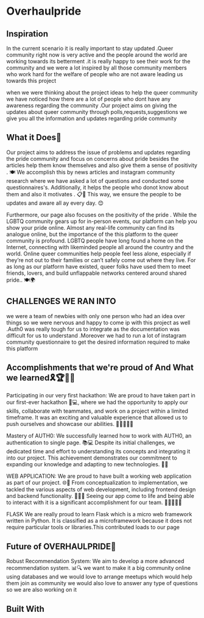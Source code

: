 # Overhaulpride

## Inspiration
In the current scenario it is really important to stay updated .Queer community right now is very active and the people around the world are working towards its betterment .it is really happy to see their work for the community and we were a lot inspired by all those community members who work hard for the welfare of people who are not aware leading  us towards this project

when we were thinking about the project ideas to help the queer community we have noticed how there are a lot of people who dont have any awareness regarding the community .Our project aims on giving the updates about queer community through polls,requests,suggestions we give you all the information and updates regarding pride community

## What it Does🏫
Our project aims to address the issue of problems and updates regarding the pride community and focus on concerns about pride besides the articles help them know themselves and also give them a sense of positivity . 🍽 We accomplish this by news articles and  instagram community research where we have asked a lot of questions and conducted some questionnaires's. Additionally, it helps the people who donot know about them and also it motivates . 📋🏢 This way, we ensure the people to be updates and aware all ay every day. 😊

Furthermore, our page also focuses on the positivity of the pride . While the LGBTQ community gears up for in-person events, our platform can help you show your pride online. Almost any real-life community can find its analogue online, but the importance of the this platform to the queer community is profound. LGBTQ people have long found a home on the Internet, connecting with likeminded people all around the country and the world. Online queer communities help people feel less alone, especially if they’re not out to their families or can’t safely come out where they live. For as long as our platform have existed, queer folks have used them to meet friends, lovers, and build unflappable networks centered around shared pride.. 🍽🌍

## CHALLENGES WE RAN INTO
we were a team of newbies with only one person who had an idea over things so we were nervous and happy to come ip with this project as well .Auth0 was really tough for us to integrate as the documentation was difficult for us to understand .Moreover we had to run a lot of instagram community questionnaire to get the desired information required to make this platform

## Accomplishments that we're proud of And What we learned🎗️🏆👨‍🎓
Participating in our very first hackathon: We are proud to have taken part in our first-ever hackathon 🚀💻, where we had the opportunity to apply our skills, collaborate with teammates, and work on a project within a limited timeframe. It was an exciting and valuable experience that allowed us to push ourselves and showcase our abilities. 👨‍💻👩‍💻💪

Mastery of AUTH0: We successfully learned how to work with AUTH0, an authentication to single page. 📚💻 Despite its initial challenges, we dedicated time and effort to understanding its concepts and integrating it into our project. This achievement demonstrates our commitment to expanding our knowledge and adapting to new technologies. 🧠🚀

WEB APPLICATION: We are proud to have built a working web application as part of our project. 🌐📱 From conceptualization to implementation, we tackled the various aspects of web development, including frontend design and backend functionality. 💪🎨🔧 Seeing our app come to life and being able to interact with it is a significant accomplishment for our team. 🚀👨‍💻👩‍💻

FLASK  We are really proud to learn Flask which  is a micro web framework written in Python. It is classified as a microframework because it does not require particular tools or libraries.This contributed loads to our page

## Future of OVERHAULPRIDE🔮
Robust Recommendation System: We aim to develop a more advanced recommendation system. 📊🔍
we want to make it a big community online using databases and we would love to arrange meetups which would help them join as community
we would also love to answer any type of questions so we are also working on it

## Built With
